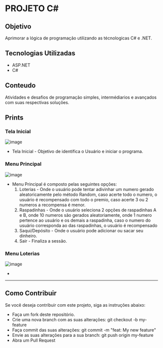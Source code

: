 # PROJETO C#

## Objetivo
Aprimorar a lógica de programação utilizando as técnologicas C# e .NET.


## Tecnologias Utilizadas
- ASP.NET
- C#

## Conteudo
Atividades e desafios de programação simples, intermédiarios e avançados com suas respectivas soluções.

## Prints
### Tela Inicial
![image](https://github.com/Lucasrx6/ProjetoApostas/assets/86980974/fcbbcfa5-51d1-431d-bce1-023b9395b6cb)

- Tela Inicial - Objetivo de identifica o Usuário e iniciar o programa.

### Menu Principal
![image](https://github.com/Lucasrx6/ProjetoApostas/assets/86980974/5f3f09ca-109d-4db4-913f-e982ec559a72)

- Menu Principal é composto pelas seguintes opções:
  1) Loterias - Onde o usuário pode tentar adivinhar um numero gerado aleatoricamente pelo método Random, caso acerte todo o numero, o usuário é recompensado com todo o premio, caso acerte 3 ou 2 numeros a recompensa é menor.
  2) Raspadinhas - Onde o usuário seleciona 2 opções de raspadinhas A e B, onde 10 numeros são gerados aleatoriamente, onde 1 numero pertence ao usuário e os demais a raspadinha, caso o numero do usuário corresponda ao das raspadinhas, o usuário é recompensado
  3) Saqui/Depósito - Onde o usuário pode adicionar ou sacar seu dinheiro.
  4) Sair - Finaliza a sessão.

### Menu Loterias 
![image](https://github.com/Lucasrx6/ProjetoApostas/assets/86980974/2b8eb734-a94b-4f4a-807b-5040cd744721)

-


_______________________________________________

## Como Contribuir
Se você deseja contribuir com este projeto, siga as instruções abaixo:

- Faça um fork deste repositório.
- Crie uma nova branch com as suas alterações: git checkout -b my-feature
- Faça commit das suas alterações: git commit -m "feat: My new feature"
- Envie as suas alterações para a sua branch: git push origin my-feature
- Abra um Pull Request

